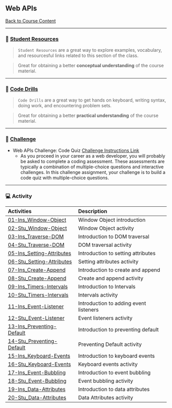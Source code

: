 ## Web APIs
[Back to Course Content](../../README.md)

-----
### :book: **[Student Resources](student-resources/README.md)**

> `Student Resources` are a great way to explore examples, vocabulary, and resourcesful links related to this section of the class.

> Great for obtaining a better **conceptual understanding** of the course material. 

------
### :dart: **[Code Drills](code-drills/README.md)**

> `Code Drills` are a great way to get hands on keyboard, writing syntax, doing work, and encountering problem sets. 

> Great for obtaining a better **practical understanding** of the course material. 

-----
### :pencil: **[Challenge](challenge/README.md)**

- Web APIs Challenge: Code Quiz
[Challenge Instructions Link](challenge/README.md)
    * As you proceed in your career as a web developer, you will probably be asked to complete a coding assessment. These assessments are typically a combination of multiple-choice questions and interactive challenges. In this challenge assignment, your challenge is to build a code quiz with multiple-choice questions.


-----
### :computer: Activity

|  Activities |  Description |
|:--	|:--
|[01-Ins_Window-Object](activities/01-Ins_Window-Object)| Window Object introduction |
|[02-Stu_Window-Object](activities/02-Stu_Window-Object)| Window Object activity |
|[03-Ins_Traverse-DOM](activities/03-Ins_Traverse-DOM)| Introduction to DOM traversal |
|[04-Stu_Traverse-DOM](activities/04-Stu_Traverse-DOM)| DOM traversal activity |
|[05-Ins_Setting-Attributes](activities/05-Ins_Setting-Attributes)| Introduction to setting attributes |
|[06-Stu_Setting-Attributes](activities/06-Stu_Setting-Attributes)| Setting attributes activity |
|[07-Ins_Create-Append](activities/07-Ins_Create-Append)| Introduction to create and append |
|[08-Stu_Create-Append](activities/08-Stu_Create-Append)| Create and append activity |
|[09-Ins_Timers-Intervals](activities/09-Ins_Timers-Intervals)| Introduction to Intervals |
|[10-Stu_Timers-Intervals](activities/10-Stu_Timers-Intervals)| Intervals activity |
|[11-Ins_Event-Listener](activities/11-Ins_Event-Listener)| Introduction to adding event listeners |
|[12-Stu_Event-Listener](activities/12-Stu_Event-Listener)| Event listeners activity |
|[13-Ins_Preventing-Default](activities/13-Ins_Preventing-Default)| Introduction to preventing default |
|[14-Stu_Preventing-Default](activities/14-Stu_Preventing-Default)| Preventing Default activity |
|[15-Ins_Keyboard-Events](activities/15-Ins_Keyboard-Events)| Introduction to keyboard events |
|[16-Stu_Keyboard-Events](activities/16-Stu_Keyboard-Events)| Keyboard events activity |
|[17-Ins_Event-Bubbling](activities/17-Ins_Event-Bubbling)| Introduction to event bubbling |
|[18-Stu_Event-Bubbling](activities/18-Stu_Event-Bubbling)| Event bubbling activity |
|[19-Ins_Data-Attributes](activities/19-Ins_Data-Attributes)| Introduction to data attributes |
|[20-Stu_Data-Attributes](activities/20-Stu_Data-Attributes)| Data Attributes activity |



